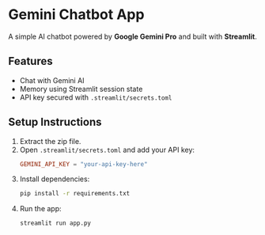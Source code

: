 
# Gemini Chatbot App

A simple AI chatbot powered by **Google Gemini Pro** and built with **Streamlit**.

## Features
- Chat with Gemini AI
- Memory using Streamlit session state
- API key secured with `.streamlit/secrets.toml`

## Setup Instructions

1. Extract the zip file.
2. Open `.streamlit/secrets.toml` and add your API key:
   ```toml
   GEMINI_API_KEY = "your-api-key-here"
   ```
3. Install dependencies:
   ```bash
   pip install -r requirements.txt
   ```
4. Run the app:
   ```bash
   streamlit run app.py
   ```
